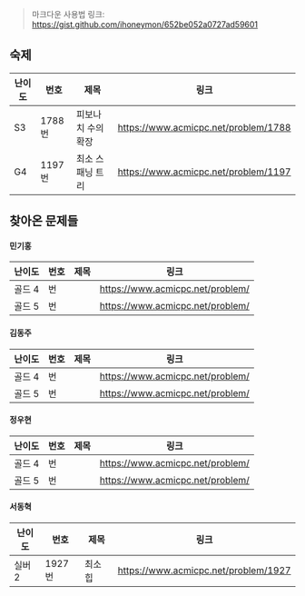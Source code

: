 > 마크다운 사용법 링크: https://gist.github.com/ihoneymon/652be052a0727ad59601
## 숙제
|난이도|번호|제목|링크|
|-|-|-|-|
| S3 | 1788번 | 피보나치 수의 확장| https://www.acmicpc.net/problem/1788 |
| G4 | 1197번 |  최소 스패닝 트리 | https://www.acmicpc.net/problem/1197 |

## 찾아온 문제들
#### 민기홍
|난이도|번호|제목|링크|
|-----|-----|---------------------|----------------------------------------|
|골드 4|번||https://www.acmicpc.net/problem/|
|골드 5|번||https://www.acmicpc.net/problem/|

#### 김동주
|난이도|번호|제목|링크|
|-----|-----|---------------------|----------------------------------------|
|골드 4|번||https://www.acmicpc.net/problem/|
|골드 5|번||https://www.acmicpc.net/problem/|

#### 정우현
|난이도|번호|제목|링크|
|-----|-----|---------------------|----------------------------------------|
|골드 4|번||https://www.acmicpc.net/problem/|
|골드 5|번||https://www.acmicpc.net/problem/|

#### 서동혁
|난이도|번호|제목|링크|
|-----|-----|---------------------|----------------------------------------|
|실버 2|1927번|최소 힙|https://www.acmicpc.net/problem/1927|
